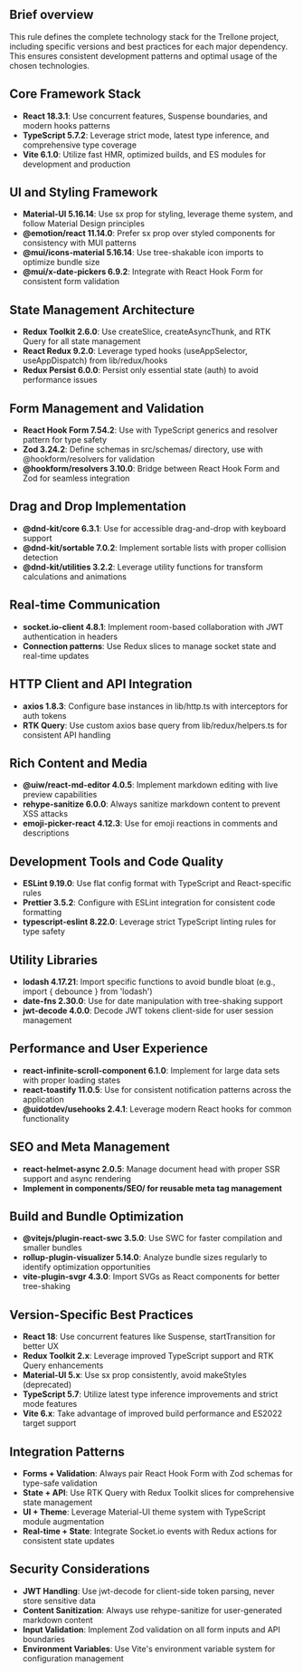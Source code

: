 ## Brief overview

This rule defines the complete technology stack for the Trellone project, including specific versions and best practices for each major dependency. This ensures consistent development patterns and optimal usage of the chosen technologies.

## Core Framework Stack

- **React 18.3.1**: Use concurrent features, Suspense boundaries, and modern hooks patterns
- **TypeScript 5.7.2**: Leverage strict mode, latest type inference, and comprehensive type coverage
- **Vite 6.1.0**: Utilize fast HMR, optimized builds, and ES modules for development and production

## UI and Styling Framework

- **Material-UI 5.16.14**: Use sx prop for styling, leverage theme system, and follow Material Design principles
- **@emotion/react 11.14.0**: Prefer sx prop over styled components for consistency with MUI patterns
- **@mui/icons-material 5.16.14**: Use tree-shakable icon imports to optimize bundle size
- **@mui/x-date-pickers 6.9.2**: Integrate with React Hook Form for consistent form validation

## State Management Architecture

- **Redux Toolkit 2.6.0**: Use createSlice, createAsyncThunk, and RTK Query for all state management
- **React Redux 9.2.0**: Leverage typed hooks (useAppSelector, useAppDispatch) from lib/redux/hooks
- **Redux Persist 6.0.0**: Persist only essential state (auth) to avoid performance issues

## Form Management and Validation

- **React Hook Form 7.54.2**: Use with TypeScript generics and resolver pattern for type safety
- **Zod 3.24.2**: Define schemas in src/schemas/ directory, use with @hookform/resolvers for validation
- **@hookform/resolvers 3.10.0**: Bridge between React Hook Form and Zod for seamless integration

## Drag and Drop Implementation

- **@dnd-kit/core 6.3.1**: Use for accessible drag-and-drop with keyboard support
- **@dnd-kit/sortable 7.0.2**: Implement sortable lists with proper collision detection
- **@dnd-kit/utilities 3.2.2**: Leverage utility functions for transform calculations and animations

## Real-time Communication

- **socket.io-client 4.8.1**: Implement room-based collaboration with JWT authentication in headers
- **Connection patterns**: Use Redux slices to manage socket state and real-time updates

## HTTP Client and API Integration

- **axios 1.8.3**: Configure base instances in lib/http.ts with interceptors for auth tokens
- **RTK Query**: Use custom axios base query from lib/redux/helpers.ts for consistent API handling

## Rich Content and Media

- **@uiw/react-md-editor 4.0.5**: Implement markdown editing with live preview capabilities
- **rehype-sanitize 6.0.0**: Always sanitize markdown content to prevent XSS attacks
- **emoji-picker-react 4.12.3**: Use for emoji reactions in comments and descriptions

## Development Tools and Code Quality

- **ESLint 9.19.0**: Use flat config format with TypeScript and React-specific rules
- **Prettier 3.5.2**: Configure with ESLint integration for consistent code formatting
- **typescript-eslint 8.22.0**: Leverage strict TypeScript linting rules for type safety

## Utility Libraries

- **lodash 4.17.21**: Import specific functions to avoid bundle bloat (e.g., import { debounce } from 'lodash')
- **date-fns 2.30.0**: Use for date manipulation with tree-shaking support
- **jwt-decode 4.0.0**: Decode JWT tokens client-side for user session management

## Performance and User Experience

- **react-infinite-scroll-component 6.1.0**: Implement for large data sets with proper loading states
- **react-toastify 11.0.5**: Use for consistent notification patterns across the application
- **@uidotdev/usehooks 2.4.1**: Leverage modern React hooks for common functionality

## SEO and Meta Management

- **react-helmet-async 2.0.5**: Manage document head with proper SSR support and async rendering
- **Implement in components/SEO/ for reusable meta tag management**

## Build and Bundle Optimization

- **@vitejs/plugin-react-swc 3.5.0**: Use SWC for faster compilation and smaller bundles
- **rollup-plugin-visualizer 5.14.0**: Analyze bundle sizes regularly to identify optimization opportunities
- **vite-plugin-svgr 4.3.0**: Import SVGs as React components for better tree-shaking

## Version-Specific Best Practices

- **React 18**: Use concurrent features like Suspense, startTransition for better UX
- **Redux Toolkit 2.x**: Leverage improved TypeScript support and RTK Query enhancements
- **Material-UI 5.x**: Use sx prop consistently, avoid makeStyles (deprecated)
- **TypeScript 5.7**: Utilize latest type inference improvements and strict mode features
- **Vite 6.x**: Take advantage of improved build performance and ES2022 target support

## Integration Patterns

- **Forms + Validation**: Always pair React Hook Form with Zod schemas for type-safe validation
- **State + API**: Use RTK Query with Redux Toolkit slices for comprehensive state management
- **UI + Theme**: Leverage Material-UI theme system with TypeScript module augmentation
- **Real-time + State**: Integrate Socket.io events with Redux actions for consistent state updates

## Security Considerations

- **JWT Handling**: Use jwt-decode for client-side token parsing, never store sensitive data
- **Content Sanitization**: Always use rehype-sanitize for user-generated markdown content
- **Input Validation**: Implement Zod validation on all form inputs and API boundaries
- **Environment Variables**: Use Vite's environment variable system for configuration management
